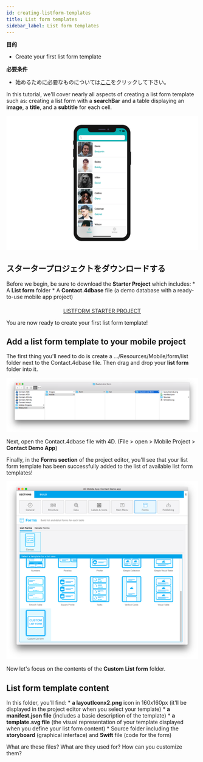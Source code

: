 ```yaml
---
id: creating-listform-templates
title: List form templates
sidebar_label: List form templates
---
```

<div class = "objectives"> 

**目的**

* Create your first list form template</div> <div class = "prerequisites"> 

**必要条件**

* 始めるために必要なものについては[ここ](prerequisites.html)をクリックして下さい。</div> 

In this tutorial, we'll cover nearly all aspects of creating a list form template such as: creating a list form with a **searchBar** and a table displaying an **image**, a **title**, and a **subtitle** for each cell.

![List form template final result](assets/custom-listform/custom-template-final-result.png)

## スタータープロジェクトをダウンロードする

Before we begin, be sure to download the **Starter Project** which includes: * A **List form** folder * A **Contact.4dbase** file (a demo database with a ready-to-use mobile app project)

<div style="text-align: center; margin-top: 20px">
  <p>
    

<a class="button"
href="../assets/custom-listform/CustomListFormStarterProject.zip">LISTFORM STARTER PROJECT</a>

  </p>
</div>

You are now ready to create your first list form template!

## Add a list form template to your mobile project

The first thing you'll need to do is create a .../Resources/Mobile/form/list folder next to the Contact.4dbase file. Then drag and drop your **list form** folder into it.

![Mobile folder list form template](assets/custom-listform/mobile-folder-custom-template.png)

Next, open the Contact.4dbase file with 4D. (File > open > Mobile Project > **Contact Demo App**)

Finally, in the **Forms section** of the project editor, you'll see that your list form template has been successfully added to the list of available list form templates!

![Forms section](assets/custom-listform/custom-listform-template.png)

Now let's focus on the contents of the **Custom List form** folder.

## List form template content

In this folder, you'll find: * **a layoutIconx2.png** icon in 160x160px (it'll be displayed in the project editor when you select your template) * **a manifest.json file** (includes a basic description of the template) * **a template.svg file** (the visual representation of your template displayed when you define your list form content) * Source folder including the **storyboard** (graphical interface) and **Swift** file (code for the form)

What are these files? What are they used for? How can you customize them?